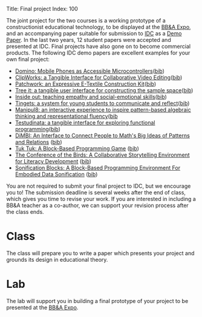 Title: Final project
Index: 100

The joint project for the two courses is a working prototype of a constructionist educational technology, to be displayed at the [BB&A Expo]({filename}/logistics/expo.md), and an accompanying paper suitable for submission to [IDC](http://idc-2018.org/) as a [Demo Paper](http://idc-2018.org/demos-art-installations/). In the last two years, 12 student papers were accepted and presented at IDC. Final projects have also gone on to become commercial products. The following IDC demo papers are excellent examples for your own final project:

- [Domino: Mobile Phones as Accessible Microcontrollers](https://doi.org/10.1145/3202185.3213524)([bib]({static}/resources/biblatex/domino.bib))
- [ClipWorks: a Tangible Interface for Collaborative Video Editing](https://doi.org/10.1145/3202185.3210758)([bib]({static}/resources/biblatex/clipworks.bib))
- [Patchwork: an Expressive E-Textile Construction Kit](https://doi.org/10.1145/3202185.3210770)([bib]({static}/resources/biblatex/patchwork.bib))
- [Tree it: a tangible user interface for constructing the sample space](https://doi.org/10.1145/3202185.3210757)([bib]({static}/resources/biblatex/treeit.bib))
- [Inside out: teaching empathy and social-emotional skills](https://doi.org/10.1145/3202185.3213525)([bib]({static}/resources/biblatex/insideout.bib))
- [Tingets: a system for young students to communicate and reflect](https://doi.org/10.1145/3202185.3210759)([bib]({static}/resources/biblatex/tingets.bib))
- [Manipul8: an interactive experience to inspire pattern-based algebraic thinking and representational fluency](https://doi.org/10.1145/3202185.3210763)([bib]({static}/resources/biblatex/manipul8.bib)
- [Testudinata: a tangible interface for exploring functional programming](https://doi.org/10.1145/3202185.3210762)([bib]({static}/resources/biblatex/testudinata.bib))
- [DiMBI: An Interface to Connect People to Math's Big Ideas of Patterns and Relations](https://doi.org/10.1145/3078072.3091989) ([bib]({static}/resources/biblatex/dimbi.bib))
- [Tuk Tuk: A Block-Based Programming Game](https://doi.org/10.1145/3078072.3091990) ([bib]({static}/resources/biblatex/tuktuk.bib))
- [The Conference of the Birds: A Collaborative Storytelling Environment for Literacy Development](https://doi.org/10.1145/3078072.3091991) ([bib]({static}/resources/biblatex/conf_birds.bib))
- [Sonification Blocks: A Block-Based Programming Environment For Embodied Data Sonification](https://doi.org/10.1145/3078072.3091992) ([bib]({static}/resources/biblatex/sonification_blocks.bib))

You are not required to submit your final project to IDC, but we encourage you to! The submission deadline is several weeks after the end of class, which gives you time to revise your work. If you are interested in including a BB&amp;A teacher as a co-author, we can support your revision process after the class ends.

# Class

The class will prepare you to write a paper which presents your project and grounds its design in educational theory.

# Lab

The lab will support you in building a final prototype of your project to be presented at the [BB&A Expo]({filename}/logistics/expo.md). 

